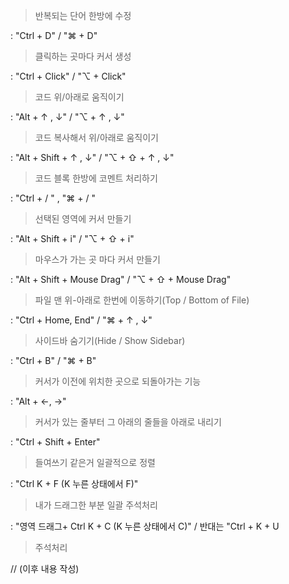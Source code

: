 > 반복되는 단어 한방에 수정

:  "Ctrl + D"   /   "⌘ + D"

> 클릭하는 곳마다 커서 생성

:  "Ctrl + Click"   /   "⌥ + Click"

> 코드 위/아래로 움직이기

:  "Alt + ↑ , ↓"   /   "⌥ + ↑ , ↓"

> 코드 복사해서 위/아래로 움직이기

:  "Alt + Shift + ↑ , ↓"   /   "⌥ + ⇧ + ↑ , ↓"

> 코드 블록 한방에 코멘트 처리하기

:   "Ctrl + / "   ,   "⌘ + / "

> 선택된 영역에 커서 만들기

:   "Alt + Shift + i"   /   "⌥ + ⇧ + i"

> 마우스가 가는 곳 마다 커서 만들기

 :  "Alt + Shift + Mouse Drag"   /   "⌥ + ⇧ + Mouse Drag"

 > 파일 맨 위-아래로 한번에 이동하기(Top / Bottom of File)

:  "Ctrl + Home, End"   /   "⌘ + ↑ , ↓"

> 사이드바 숨기기(Hide / Show Sidebar)

:  "Ctrl + B"   /   "⌘ + B"

> 커서가 이전에 위치한 곳으로 되돌아가는 기능

:  "Alt + ←, →" 

> 커서가 있는 줄부터 그 아래의 줄들을 아래로 내리기

:  "Ctrl + Shift + Enter"

> 들여쓰기 같은거 일괄적으로 정렬

:  "Ctrl K + F (K 누른 상태에서 F)"

> 내가 드래그한 부분 일괄 주석처리

:  "영역 드래그+ Ctrl K + C (K 누른 상태에서 C)"   /   반대는 "Ctrl + K + U

> 주석처리

// (이후 내용 작성)